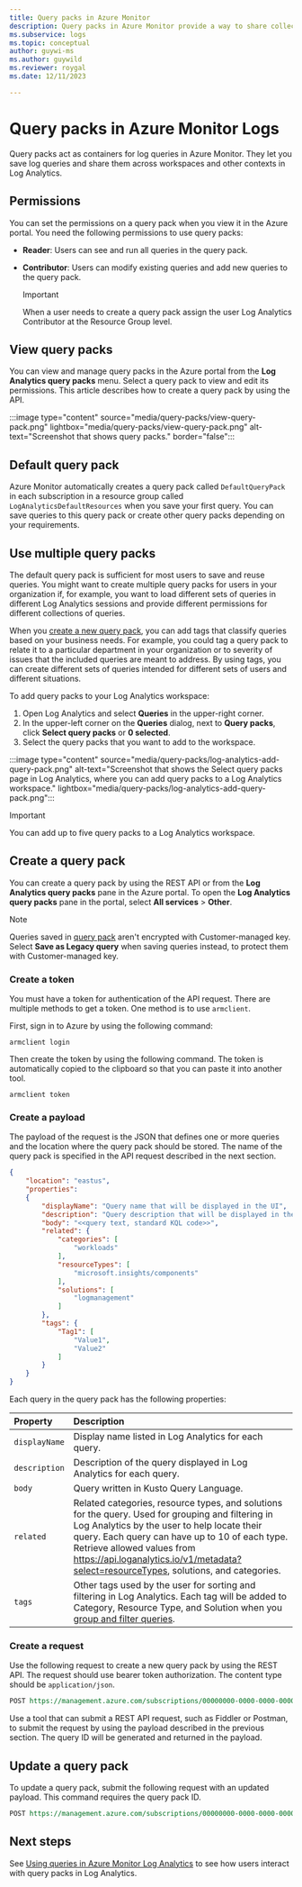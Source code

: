 ```yaml
---
title: Query packs in Azure Monitor
description: Query packs in Azure Monitor provide a way to share collections of log queries in multiple Log Analytics workspaces. 
ms.subservice: logs
ms.topic: conceptual
author: guywi-ms
ms.author: guywild
ms.reviewer: roygal
ms.date: 12/11/2023

---
```


# Query packs in Azure Monitor Logs
Query packs act as containers for log queries in Azure Monitor. They let you save log queries and share them across workspaces and other contexts in Log Analytics.

## Permissions
You can set the permissions on a query pack when you view it in the Azure portal. You need the following permissions to use query packs:

- **Reader**: Users can see and run all queries in the query pack.
- **Contributor**: Users can modify existing queries and add new queries to the query pack.

  > [!IMPORTANT]
  > When a user needs to create a query pack assign the user Log Analytics Contributor at the Resource Group level.
## View query packs
You can view and manage query packs in the Azure portal from the **Log Analytics query packs** menu. Select a query pack to view and edit its permissions. This article describes how to create a query pack by using the API.
<!-- convertborder later -->
:::image type="content" source="media/query-packs/view-query-pack.png" lightbox="media/query-packs/view-query-pack.png" alt-text="Screenshot that shows query packs." border="false":::

## Default query pack
Azure Monitor automatically creates a query pack called `DefaultQueryPack` in each subscription in a resource group called `LogAnalyticsDefaultResources` when you save your first query. You can save queries to this query pack or create other query packs depending on your requirements.

## Use multiple query packs

The default query pack is sufficient for most users to save and reuse queries. You might want to create multiple query packs for users in your organization if, for example, you want to load different sets of queries in different Log Analytics sessions and provide different permissions for different collections of queries.

When you [create a new query pack](#create-a-query-pack), you can add tags that classify queries based on your business needs. For example, you could tag a query pack to relate it to a particular department in your organization or to severity of issues that the included queries are meant to address. By using tags, you can create different sets of queries intended for different sets of users and different situations.

To add query packs to your Log Analytics workspace: 

1. Open Log Analytics and select **Queries** in the upper-right corner.
1. In the upper-left corner on the **Queries** dialog, next to **Query packs**, click **Select query packs** or **0 selected**.
1. Select the query packs that you want to add to the workspace.

:::image type="content" source="media/query-packs/log-analytics-add-query-pack.png" alt-text="Screenshot that shows the Select query packs page in Log Analytics, where you can add query packs to a Log Analytics workspace." lightbox="media/query-packs/log-analytics-add-query-pack.png":::

> [!IMPORTANT]
> You can add up to five query packs to a Log Analytics workspace.

## Create a query pack
You can create a query pack by using the REST API or from the **Log Analytics query packs** pane in the Azure portal. To open the **Log Analytics query packs** pane in the portal, select **All services** > **Other**.

> [!NOTE]
> Queries saved in [query pack](./query-packs.md) aren't encrypted with Customer-managed key. Select **Save as Legacy query** when saving queries instead, to protect them with Customer-managed key.

### Create a token
You must have a token for authentication of the API request. There are multiple methods to get a token. One method is to use `armclient`.

First, sign in to Azure by using the following command:

```
armclient login
```

Then create the token by using the following command. The token is automatically copied to the clipboard so that you can paste it into another tool.

```
armclient token
```

### Create a payload
The payload of the request is the JSON that defines one or more queries and the location where the query pack should be stored. The name of the query pack is specified in the API request described in the next section.

```json
{
    "location": "eastus",
    "properties":
    {
        "displayName": "Query name that will be displayed in the UI",
        "description": "Query description that will be displayed in the UI",
        "body": "<<query text, standard KQL code>>",
        "related": {
            "categories": [
                "workloads"
            ],
            "resourceTypes": [
                "microsoft.insights/components"
            ],
            "solutions": [
                "logmanagement"
            ]
        },
        "tags": {
            "Tag1": [
                "Value1",
                "Value2"
            ]
        }
    }
}
```

Each query in the query pack has the following properties:

| Property | Description |
|:---|:---|
| `displayName` | Display name listed in Log Analytics for each query. |
| `description` | Description of the query displayed in Log Analytics for each query. |
| `body`        | Query written in Kusto Query Language. |
| `related`    | Related categories, resource types, and solutions for the query. Used for grouping and filtering in Log Analytics by the user to help locate their query. Each query can have up to 10 of each type. Retrieve allowed values from https://api.loganalytics.io/v1/metadata?select=resourceTypes, solutions, and categories. |
| `tags`        | Other tags used by the user for sorting and filtering in Log Analytics. Each tag will be added to Category, Resource Type, and Solution when you [group and filter queries](queries.md#find-and-filter-queries). |

### Create a request
Use the following request to create a new query pack by using the REST API. The request should use bearer token authorization. The content type should be `application/json`.

```rest
POST https://management.azure.com/subscriptions/00000000-0000-0000-0000-000000000000/resourceGroups/my-resource-group/providers/Microsoft.Insights/querypacks/my-query-pack?api-version=2019-09-01
```

Use a tool that can submit a REST API request, such as Fiddler or Postman, to submit the request by using the payload described in the previous section. The query ID will be generated and returned in the payload.

## Update a query pack
To update a query pack, submit the following request with an updated payload. This command requires the query pack ID.

```rest
POST https://management.azure.com/subscriptions/00000000-0000-0000-0000-000000000000/resourceGroups/my-resource-group/providers/Microsoft.Insights/querypacks/my-query-pack/queries/query-id/?api-version=2019-09-01
```

## Next steps

See [Using queries in Azure Monitor Log Analytics](queries.md) to see how users interact with query packs in Log Analytics.
